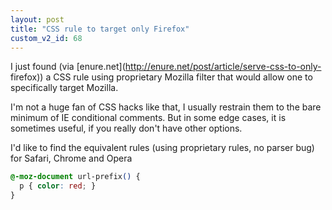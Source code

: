 ```yaml
---
layout: post
title: "CSS rule to target only Firefox"
custom_v2_id: 68
---
```


I just found (via [enure.net](http://enure.net/post/article/serve-css-to-only-
firefox)) a CSS rule using proprietary Mozilla filter that would allow one to
specifically target Mozilla.

I'm not a huge fan of CSS hacks like that, I usually restrain them to the bare
minimum of IE conditional comments. But in some edge cases, it is sometimes
useful, if you really don't have other options.

I'd like to find the equivalent rules (using proprietary rules, no parser bug)
for Safari, Chrome and Opera

```css
@-moz-document url-prefix() {   
  p { color: red; }  
}  
```
    
